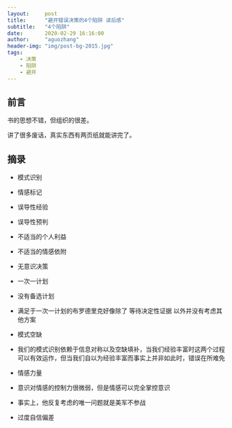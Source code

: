 ```yaml
---
layout:     post
title:      "避开错误决策的4个陷阱 读后感"
subtitle:   "4个陷阱"
date:       2020-02-29 16:16:00
author:     "aguozhang"
header-img: "img/post-bg-2015.jpg"
tags:
    - 决策 
    - 陷阱 
    - 避开 
---
```


## 前言
书的思想不错，但组织的很差。

讲了很多废话，真实东西有两页纸就能讲完了。

## 摘录

* 模式识别
* 情感标记

* 误导性经验
* 误导性预判
* 不适当的个人利益
* 不适当的情感依附

* 无意识决策
* 一次一计划
* 没有备选计划

* 满足于一次一计划的布罗德里克好像除了 等待决定性证据 以外并没有考虑其他方案

* 模式空缺
* 我们的模式识别依赖于信息对称以及空缺填补，当我们经验丰富时这两个过程可以有效运作，但当我们自以为经验丰富而事实上并非如此时，错误在所难免
* 情感力量
* 意识对情感的控制力很微弱，但是情感可以完全掌控意识
* 事实上，他反复考虑的唯一问题就是美军不参战
* 过度自信偏差


